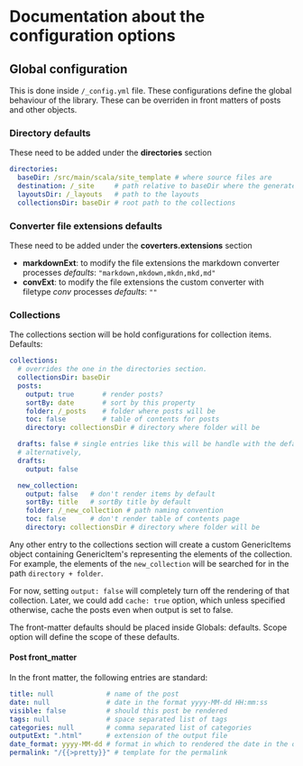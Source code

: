 # Documentation about the configuration options

## Global configuration

This is done inside `/_config.yml` file. These configurations define the global
behaviour of the library. These can be overriden in front matters of posts and
other objects. 

### Directory defaults

These need to be added under the **directories** section
```yaml
directories:
  baseDir: /src/main/scala/site_template # where source files are
  destination: /_site     # path relative to baseDir where the generated site will be
  layoutsDir: /_layouts   # path to the layouts
  collectionsDir: baseDir # root path to the collections
```

### Converter file extensions defaults

These need to be added under the **coverters.extensions** section

- **markdownExt**: to modify the file extensions the markdown converter processes
  _defaults_: `"markdown,mkdown,mkdn,mkd,md"`
- **convExt**: to modify the file extensions the custom converter with filetype
    _conv_ processes
  _defaults_: `""`


### Collections

The collections section will be hold configurations for collection items. Defaults:
```yaml
collections: 
  # overrides the one in the directories section.
  collectionsDir: baseDir 
  posts:
    output: true       # render posts?
    sortBy: date       # sort by this property
    folder: /_posts    # folder where posts will be
    toc: false         # table of contents for posts
    directory: collectionsDir # directory where folder will be

  drafts: false # single entries like this will be handle with the defaults
  # alternatively,
  drafts:
    output: false

  new_collection:
    output: false   # don't render items by default
    sortBy: title   # sortBy title by default
    folder: /_new_collection # path naming convention
    toc: false      # don't render table of contents page
    directory: collectionsDir # directory where folder will be
```
Any other entry to the collections section will create a custom GenericItems object
containing GenericItem's representing the elements of the collection. For example, the
elements of the `new_collection` will be searched for in the path `directory + folder`. 

For now, setting `output: false` will completely turn off the rendering of that
collection. Later, we could add `cache: true` option, which unless specified otherwise,
cache the posts even when output is set to false.


The front-matter defaults should be placed inside Globals: defaults. Scope
option will define the scope of these defaults.


#### Post front_matter

In the front matter, the following entries are standard:
``` yaml
title: null             # name of the post
date: null              # date in the format yyyy-MM-dd HH:mm:ss
visible: false          # should this post be rendered
tags: null              # space separated list of tags
categories: null        # comma separated list of categories
outputExt: ".html"      # extension of the output file
date_format: yyyy-MM-dd # format in which to rendered the date in the output
permalink: "/{{>pretty}}" # template for the permalink 
```
